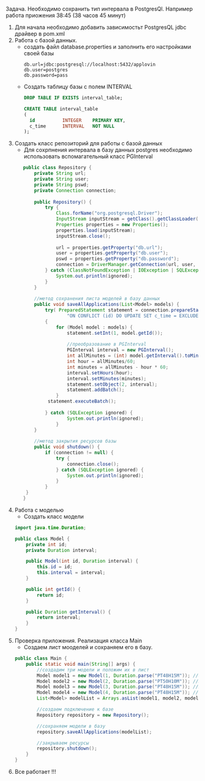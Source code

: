 Задача. Необходимо сохранить тип интервала в PostgresQl. Например работа приожения 
38:45 (38 часов 45 минут)

1. Для начала необходимо добавить зависимостьт PostgresQL jdbc драйвер в pom.xml
2. Работа с базой данных.
    - создать файл database.properties и заполнить его настройками своей базы
        ````    
        db.url=jdbc:postgresql://localhost:5432/applovin
        db.user=postgres
        db.password=pass
      
   - Создать таблицу базы с полем INTERVAL
        ````sql
        DROP TABLE IF EXISTS interval_table;
        
        CREATE TABLE interval_table
        (
          id          INTEGER    PRIMARY KEY,
          c_time      INTERVAL   NOT NULL
        );
   
3. Создать класс репозиторий для работы с базой данных 
    - Для сохрпнения интервала в базу данных postgres необходимо использовать 
    вспомагательный класс PGInterval
    ````java
       public class Repository {
           private String url;
           private String user;
           private String pswd;
           private Connection connection;
       
           public Repository() {
               try {   
                   Class.forName("org.postgresql.Driver");
                   InputStream inputStream = getClass().getClassLoader().getResourceAsStream("database.properties");
                   Properties properties = new Properties();
                   properties.load(inputStream);
                   inputStream.close();
       
                   url = properties.getProperty("db.url");
                   user = properties.getProperty("db.user");
                   pswd = properties.getProperty("db.password");
                   connection = DriverManager.getConnection(url, user, pswd);
               } catch (ClassNotFoundException | IOException | SQLException ignored) {
                   System.out.println(ignored);
               }
           }
       
           //метод сохранения листа моделей в базу данных
           public void saveAllApplications(List<Model> models) {
               try( PreparedStatement statement = connection.prepareStatement("INSERT INTO interval_table VALUES (?, ?) " +
                       "ON CONFLICT (id) DO UPDATE SET c_time = EXCLUDED.c_time"))
               {
                   for (Model model : models) {
                       statement.setInt(1, model.getId());
                    
                       //преобразование в PGInterval
                       PGInterval interval = new PGInterval();
                       int allMinutes = (int) model.getInterval().toMinutes();
                       int hour = allMinutes/60;
                       int minutes = allMinutes - hour * 60;
                       interval.setHours(hour);
                       interval.setMinutes(minutes);
                       statement.setObject(2, interval);
                       statement.addBatch();    
                   }   
                statement.executeBatch();
                      
               } catch (SQLException ignored) {
                       System.out.println(ignored);
                   }    
           }
        
           //метод закрытия ресурсов базы
           public void shutdown() {
               if (connection != null) {
                   try {
                       connection.close();
                   } catch (SQLException ignored) {
                       System.out.println(ignored);
                   }
               }    
        }
       }
    
4. Работа с моделью
    - Создать класс модели
    ````java
    import java.time.Duration;
    
    public class Model {
        private int id;
        private Duration interval;
    
        public Model(int id, Duration interval) {
            this.id = id;
            this.interval = interval;
        }
    
        public int getId() {
            return id;
        }
    
        public Duration getInterval() {
            return interval;
        }
    }   
    
5. Проверка приложения. Реализация класса Main
    - Создаем лист мооделей и сохраняем его в базу.
    ````java
    public class Main {
        public static void main(String[] args) {
            //создадим три модели и положим их в лист
            Model model1 = new Model(1, Duration.parse("PT48H15M")); //48 часов 15 минут
            Model model2 = new Model(2, Duration.parse("PT50H10M")); //50 часов 10 минут
            Model model3 = new Model(3, Duration.parse("PT48H15M")); //2 часа 15 минут
            Model model4 = new Model(4, Duration.parse("PT48H15M")); //100 часов 00 минут
            List<Model> modelList = Arrays.asList(model1, model2, model3, model4);
    
            //создаем подключение к базе
            Repository repository = new Repository();
    
            //сохраняем модели в базу
            repository.saveAllApplications(modelList);
    
            //закрываем ресурсы
            repository.shutdown();
        }
    }
 6. Все работает !!!
